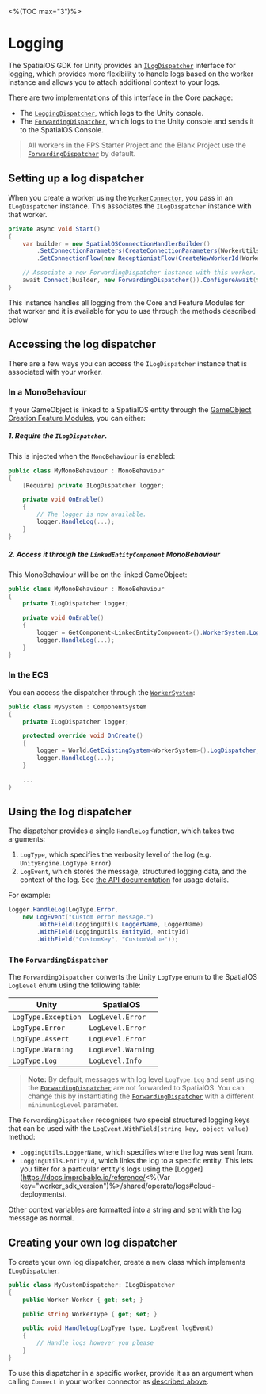 <%(TOC max="3")%>

# Logging

The SpatialOS GDK for Unity provides an [`ILogDispatcher`]({{urlRoot}}/api/core/i-log-dispatcher) interface for logging, which provides more flexibility to handle logs based on the worker instance and allows you to attach additional context to your logs.

There are two implementations of this interface in the Core package:

*  The [`LoggingDispatcher`]({{urlRoot}}/api/core/logging-dispatcher), which logs to the Unity console.
*  The [`ForwardingDispatcher`]({{urlRoot}}/api/core/forwarding-dispatcher), which logs to the Unity console and sends it to the SpatialOS Console.

> All workers in the FPS Starter Project and the Blank Project use the [`ForwardingDispatcher`]({{urlRoot}}/api/core/forwarding-dispatcher) by default.

## Setting up a log dispatcher

When you create a worker using the [`WorkerConnector`]({{urlRoot}}/api/core/worker-connector), you pass in an `ILogDispatcher` instance. This associates the `ILogDispatcher` instance with that worker.

```csharp
private async void Start()
{
    var builder = new SpatialOSConnectionHandlerBuilder()
        .SetConnectionParameters(CreateConnectionParameters(WorkerUtils.UnityClient));
        .SetConnectionFlow(new ReceptionistFlow(CreateNewWorkerId(WorkerUtils.UnityClient)))

    // Associate a new ForwardingDispatcher instance with this worker.
    await Connect(builder, new ForwardingDispatcher()).ConfigureAwait(false);
}

```

This instance handles all logging from the Core and Feature Modules for that worker and it is available for you to use through the methods described below

## Accessing the log dispatcher

There are a few ways you can access the `ILogDispatcher` instance that is associated with your worker.

### In a MonoBehaviour

If your GameObject is linked to a SpatialOS entity through the [GameObject Creation Feature Modules]({{urlRoot}}/modules/game-object-creation/overview), you can either:

##### 1. Require the `ILogDispatcher`. 

This is injected when the `MonoBehaviour` is enabled:

```csharp
public class MyMonoBehaviour : MonoBehaviour
{
    [Require] private ILogDispatcher logger;

    private void OnEnable() 
    {
        // The logger is now available.
        logger.HandleLog(...);
    }
}
```

##### 2. Access it through the `LinkedEntityComponent` MonoBehaviour 

This MonoBehaviour will be on the linked GameObject:

```csharp
public class MyMonoBehaviour : MonoBehaviour
{
    private ILogDispatcher logger;

    private void OnEnable() 
    {
        logger = GetComponent<LinkedEntityComponent>().WorkerSystem.LogDispatcher;
        logger.HandleLog(...);
    }
}
```

### In the ECS

You can access the dispatcher through the [`WorkerSystem`]({{urlRoot}}/api/core/worker-system):

```csharp
public class MySystem : ComponentSystem 
{
    private ILogDispatcher logger;

    protected override void OnCreate()
    {
        logger = World.GetExistingSystem<WorkerSystem>().LogDispatcher;
        logger.HandleLog(...);
    }

    ...
}
```

## Using the log dispatcher

The dispatcher provides a single `HandleLog` function, which takes two arguments:

1. `LogType`, which specifies the verbosity level of the log (e.g. `UnityEngine.LogType.Error`)
2. `LogEvent`, which stores the message, structured logging data, and the context of the log. See [the API documentation]({{urlRoot}}/api/core/log-event) for usage details.

For example:

```csharp
logger.HandleLog(LogType.Error, 
    new LogEvent("Custom error message.")
        .WithField(LoggingUtils.LoggerName, LoggerName)
        .WithField(LoggingUtils.EntityId, entityId)
        .WithField("CustomKey", "CustomValue"));
```

### The `ForwardingDispatcher`

The `ForwardingDispatcher` converts the Unity `LogType` enum to the SpatialOS `LogLevel` enum using the following table:

| Unity               | SpatialOS          |
| ---                 | ---                |
| `LogType.Exception` | `LogLevel.Error`   |
| `LogType.Error`     | `LogLevel.Error`   |
| `LogType.Assert`    | `LogLevel.Error`   |
| `LogType.Warning`   | `LogLevel.Warning` |
| `LogType.Log`       | `LogLevel.Info`    |

> **Note:** By default, messages with log level `LogType.Log`  and sent using the [`ForwardingDispatcher`]({{urlRoot}}/api/core/forwarding-dispatcher) are not forwarded to SpatialOS. You can change this by instantiating the [`ForwardingDispatcher`]({{urlRoot}}/api/core/forwarding-dispatcher) with a different `minimumLogLevel` parameter.

The `ForwardingDispatcher` recognises two special structured logging keys that can be used with the `LogEvent.WithField(string key, object value)` method:

* `LoggingUtils.LoggerName`, which specifies where the log was sent from.
* `LoggingUtils.EntityId`, which links the log to a specific entity. This lets you filter for a particular entity's logs using the [Logger](https://docs.improbable.io/reference/<%(Var key="worker_sdk_version")%>/shared/operate/logs#cloud-deployments).

Other context variables are formatted into a string and sent with the log message as normal.

## Creating your own log dispatcher

To create your own log dispatcher, create a new class which implements [`ILogDispatcher`]({{urlRoot}}/api/core/i-log-dispatcher):

```csharp
public class MyCustomDispatcher: ILogDispatcher
{
    public Worker Worker { get; set; }

    public string WorkerType { get; set; }

    public void HandleLog(LogType type, LogEvent logEvent)
    {
        // Handle logs however you please
    }
}
```

To use this dispatcher in a specific worker, provide it as an argument when calling `Connect` in your worker connector as [described above](#setting-up-a-log-dispatcher).
